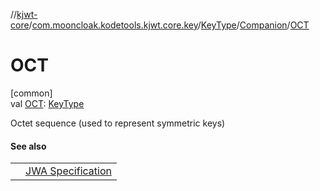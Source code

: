 //[kjwt-core](../../../../index.md)/[com.mooncloak.kodetools.kjwt.core.key](../../index.md)/[KeyType](../index.md)/[Companion](index.md)/[OCT](-o-c-t.md)

# OCT

[common]\
val [OCT](-o-c-t.md): [KeyType](../index.md)

Octet sequence (used to represent symmetric keys)

#### See also

| | |
|---|---|
|  | [JWA Specification](https://datatracker.ietf.org/doc/html/rfc7518#section-6) |
